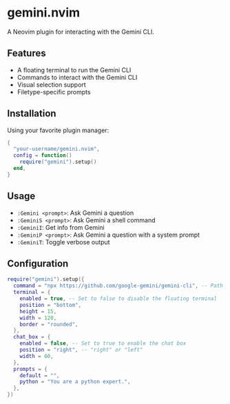 
# gemini.nvim

A Neovim plugin for interacting with the Gemini CLI.

## Features

- A floating terminal to run the Gemini CLI
- Commands to interact with the Gemini CLI
- Visual selection support
- Filetype-specific prompts

## Installation

Using your favorite plugin manager:

```lua
{
  "your-username/gemini.nvim",
  config = function()
    require("gemini").setup()
  end,
}
```

## Usage

- `:Gemini <prompt>`: Ask Gemini a question
- `:GeminiS <prompt>`: Ask Gemini a shell command
- `:GeminiI`: Get info from Gemini
- `:GeminiP <prompt>`: Ask Gemini a question with a system prompt
- `:GeminiT`: Toggle verbose output

## Configuration

```lua
require("gemini").setup({
  command = "npx https://github.com/google-gemini/gemini-cli", -- Path to the gemini-cli executable
  terminal = {
    enabled = true, -- Set to false to disable the floating terminal
    position = "bottom",
    height = 15,
    width = 120,
    border = "rounded",
  },
  chat_box = {
    enabled = false, -- Set to true to enable the chat box
    position = "right", -- "right" or "left"
    width = 60,
  },
  prompts = {
    default = "",
    python = "You are a python expert.",
  },
})
```
